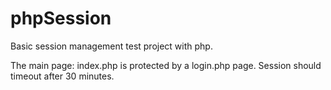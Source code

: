 # phpSession

Basic session management test project with php.

The main page: index.php is protected by a login.php page. Session should timeout after 30 minutes.
